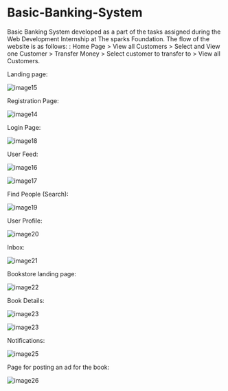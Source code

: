 # Basic-Banking-System
Basic Banking System developed as a part of the tasks assigned during the Web Development Internship at The sparks Foundation. The flow of the website is as follows: : Home Page > View all Customers > Select and View one Customer > Transfer Money > Select customer to transfer to > View all Customers.

Landing page:

![image15](https://github.com/Shrutii2306/Basic-Banking-System/assets/96549823/fb0ffd95-7c9b-4d0c-ac5f-ba64b6a283e1)

Registration Page:

![image14](https://github.com/Shrutii2306/Basic-Banking-System/assets/96549823/000f108d-b382-4108-9094-16fb7c099010)

Login Page:

![image18](https://github.com/Shrutii2306/Basic-Banking-System/assets/96549823/108aa191-11d0-471a-a36f-79009fd67ba2)

User Feed:

![image16](https://github.com/Shrutii2306/Basic-Banking-System/assets/96549823/2e9771c0-f66f-4641-aa09-3f62949aa9db)

![image17](https://github.com/Shrutii2306/Basic-Banking-System/assets/96549823/4e3f8432-5861-4597-bd8a-cfa93f3bda78)

Find People (Search):

![image19](https://github.com/Shrutii2306/Basic-Banking-System/assets/96549823/866d8eab-e3f9-4aac-92ad-d6f0177fefe3)

User Profile:

![image20](https://github.com/Shrutii2306/Basic-Banking-System/assets/96549823/553ebb0d-9494-4765-a374-b7e4aaed6e3d)

Inbox:

![image21](https://github.com/Shrutii2306/Basic-Banking-System/assets/96549823/6a615617-4636-43b8-bd2a-a52d54e5d0b3)

Bookstore landing page:

![image22](https://github.com/Shrutii2306/Basic-Banking-System/assets/96549823/440eebf5-3abb-441b-b78d-b2731733a063)

Book Details:

![image23](https://github.com/Shrutii2306/Basic-Banking-System/assets/96549823/5cf34ff3-59af-4234-bd52-8af9a38d98cb)

![image23](https://github.com/Shrutii2306/Basic-Banking-System/assets/96549823/ad1239ac-271f-4833-b58a-fa55b89511d7)

Notifications:

![image25](https://github.com/Shrutii2306/Basic-Banking-System/assets/96549823/49ce8ecc-d263-49cc-97f9-4d4628415aba)

Page for posting an ad for the book:

![image26](https://github.com/Shrutii2306/Basic-Banking-System/assets/96549823/68252d0f-a58d-4909-a2d1-64c3cd6e743b)











